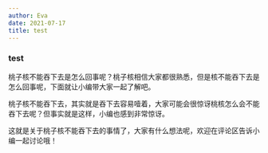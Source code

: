 ```yaml
---
author: Eva
date: 2021-07-17
title: test
---
```


### test

桃子核不能吞下去是怎么回事呢？桃子核相信大家都很熟悉，但是核不能吞下去是怎么回事呢，下面就让小编带大家一起了解吧。


桃子核不能吞下去，其实就是吞下去容易噎着，大家可能会很惊讶桃核怎么会不能吞下去呢？但事实就是这样，小编也感到非常惊讶。


这就是关于桃子核不能吞下去的事情了，大家有什么想法呢，欢迎在评论区告诉小编一起讨论哦！
